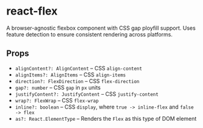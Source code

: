 # react-flex

A browser-agnostic flexbox component with CSS gap ployfill support. Uses feature detection to ensure consistent rendering across platforms.

## Props

- `alignContent?: AlignContent` – CSS `align-content`
- `alignItems?: AlignItems` – CSS `align-items`
- `direction?: FlexDirection` – CSS `flex-direction`
- `gap?: number` – CSS `gap` in `px` units
- `justifyContent?: JustifyContent` – CSS `justify-content`
- `wrap?: FlexWrap` – CSS `flex-wrap`
- `inline?: boolean` – CSS `display`, where `true -> inline-flex` and `false -> flex`
- `as?: React.ElementType` – Renders the `Flex` as this type of DOM element
